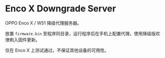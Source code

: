 # Enco X Downgrade Server

OPPO Enco X / W51 降级代理服务器。

放置 `firmware.bin` 至程序同目录，运行程序后在手机上配置代理，使用降级版欢律刷入固件更新。

仅在 Enco X 上测试通过，不保证其他设备的可用性。
